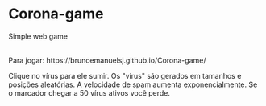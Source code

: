 # Corona-game
Simple web game

<br>
Para jogar: https://brunoemanuelsj.github.io/Corona-game/
<br>

Clique no vírus para ele sumir.
Os "vírus" são gerados em tamanhos e posições aleatórias.
A velocidade de spam aumenta exponencialmente.
Se o marcador chegar a 50 vírus ativos você perde.

